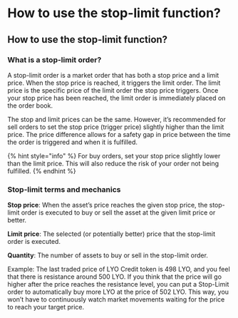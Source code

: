 # How to use the stop-limit function?

## How to use the stop-limit function?

### **What is a stop-limit order?**

A stop-limit order is a market order that has both a stop price and a limit price. When the stop price is reached, it triggers the limit order. The limit price is the specific price of the limit order the stop price triggers. Once your stop price has been reached, the limit order is immediately placed on the order book.

The stop and limit prices can be the same. However, it’s recommended for sell orders to set the stop price (trigger price) slightly higher than the limit price. The price difference allows for a safety gap in price between the time the order is triggered and when it is fulfilled.&#x20;

{% hint style="info" %}
For buy orders, set your stop price slightly lower than the limit price. This will also reduce the risk of your order not being fulfilled.
{% endhint %}

### **Stop-limit terms and mechanics**

**Stop price**: When the asset’s price reaches the given stop price, the stop-limit order is executed to buy or sell the asset at the given limit price or better.

**Limit price**: The selected (or potentially better) price that the stop-limit order is executed.

**Quantity**: The number of assets to buy or sell in the stop-limit order.

Example: The last traded price of LYO Credit token is 498 LYO, and you feel that there is resistance around 500 LYO. If you think that the price will go higher after the price reaches the resistance level, you can put a Stop-Limit order to automatically buy more LYO at the price of 502 LYO. This way, you won’t have to continuously watch market movements waiting for the price to reach your target price.
